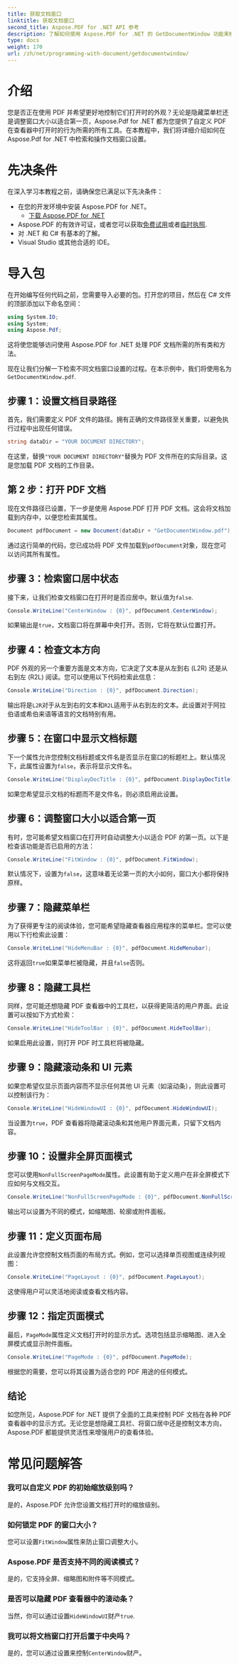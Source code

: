 ```yaml
---
title: 获取文档窗口
linktitle: 获取文档窗口
second_title: Aspose.PDF for .NET API 参考
description: 了解如何使用 Aspose.PDF for .NET 的 GetDocumentWindow 功能来检索有关 PDF 文档窗口属性的信息。
type: docs
weight: 170
url: /zh/net/programming-with-document/getdocumentwindow/
---
```

# 介绍

您是否正在使用 PDF 并希望更好地控制它们打开时的外观？无论是隐藏菜单栏还是调整窗口大小以适合第一页，Aspose.Pdf for .NET 都为您提供了自定义 PDF 在查看器中打开时的行为所需的所有工具。在本教程中，我们将详细介绍如何在 Aspose.Pdf for .NET 中检索和操作文档窗口设置。


# 先决条件

在深入学习本教程之前，请确保您已满足以下先决条件：

- 在您的开发环境中安装 Aspose.PDF for .NET。
  - [下载 Aspose.PDF for .NET](https://releases.aspose.com/pdf/net/)
-  Aspose.PDF 的有效许可证，或者您可以获取[免费试用](https://releases.aspose.com/)或者[临时执照](https://purchase.aspose.com/temporary-license/).
- 对 .NET 和 C# 有基本的了解。
- Visual Studio 或其他合适的 IDE。

# 导入包

在开始编写任何代码之前，您需要导入必要的包。打开您的项目，然后在 C# 文件的顶部添加以下命名空间：

```csharp
using System.IO;
using System;
using Aspose.Pdf;
```

这将使您能够访问使用 Aspose.PDF for .NET 处理 PDF 文档所需的所有类和方法。

现在让我们分解一下检索不同文档窗口设置的过程。在本示例中，我们将使用名为`GetDocumentWindow.pdf`.

## 步骤 1：设置文档目录路径

首先，我们需要定义 PDF 文件的路径。拥有正确的文件路径至关重要，以避免执行过程中出现任何错误。

```csharp
string dataDir = "YOUR DOCUMENT DIRECTORY";
```

在这里，替换`"YOUR DOCUMENT DIRECTORY"`替换为 PDF 文件所在的实际目录。这是您加载 PDF 文档的工作目录。

## 第 2 步：打开 PDF 文档

现在文件路径已设置，下一步是使用 Aspose.PDF 打开 PDF 文档。这会将文档加载到内存中，以便您检索其属性。

```csharp
Document pdfDocument = new Document(dataDir + "GetDocumentWindow.pdf");
```

通过这行简单的代码，您已成功将 PDF 文件加载到`pdfDocument`对象，现在您可以访问其所有属性。

## 步骤 3：检索窗口居中状态

接下来，让我们检查文档窗口在打开时是否应居中。默认值为`false`.

```csharp
Console.WriteLine("CenterWindow : {0}", pdfDocument.CenterWindow);
```

如果输出是`true`，文档窗口将在屏幕中央打开。否则，它将在默认位置打开。

## 步骤 4：检查文本方向

PDF 外观的另一个重要方面是文本方向，它决定了文本是从左到右 (L2R) 还是从右到左 (R2L) 阅读。您可以使用以下代码检索此信息：

```csharp
Console.WriteLine("Direction : {0}", pdfDocument.Direction);
```

输出将是`L2R`对于从左到右的文本和`R2L`适用于从右到左的文本。此设置对于阿拉伯语或希伯来语等语言的文档特别有用。

## 步骤 5：在窗口中显示文档标题

下一个属性允许您控制文档标题或文件名是否显示在窗口的标题栏上。默认情况下，此属性设置为`false`，表示将显示文件名。

```csharp
Console.WriteLine("DisplayDocTitle : {0}", pdfDocument.DisplayDocTitle);
```

如果您希望显示文档的标题而不是文件名，则必须启用此设置。

## 步骤 6：调整窗口大小以适合第一页

有时，您可能希望文档窗口在打开时自动调整大小以适合 PDF 的第一页。以下是检查该功能是否已启用的方法：

```csharp
Console.WriteLine("FitWindow : {0}", pdfDocument.FitWindow);
```

默认情况下，设置为`false`，这意味着无论第一页的大小如何，窗口大小都将保持原样。

## 步骤 7：隐藏菜单栏

为了获得更专注的阅读体验，您可能希望隐藏查看器应用程序的菜单栏。您可以使用以下行检索此设置：

```csharp
Console.WriteLine("HideMenuBar : {0}", pdfDocument.HideMenubar);
```

这将返回`true`如果菜单栏被隐藏，并且`false`否则。

## 步骤 8：隐藏工具栏

同样，您可能还想隐藏 PDF 查看器中的工具栏，以获得更简洁的用户界面。此设置可以按如下方式检索：

```csharp
Console.WriteLine("HideToolBar : {0}", pdfDocument.HideToolBar);
```

如果启用此设置，则打开 PDF 时工具栏将被隐藏。

## 步骤 9：隐藏滚动条和 UI 元素

如果您希望仅显示页面内容而不显示任何其他 UI 元素（如滚动条），则此设置可以控制该行为：

```csharp
Console.WriteLine("HideWindowUI : {0}", pdfDocument.HideWindowUI);
```

当设置为`true`，PDF 查看器将隐藏滚动条和其他用户界面元素，只留下文档内容。

## 步骤 10：设置非全屏页面模式

您可以使用`NonFullScreenPageMode`属性。此设置有助于定义用户在非全屏模式下应如何与文档交互。

```csharp
Console.WriteLine("NonFullScreenPageMode : {0}", pdfDocument.NonFullScreenPageMode);
```

输出可以设置为不同的模式，如缩略图、轮廓或附件面板。

## 步骤 11：定义页面布局

此设置允许您控制文档页面的布局方式。例如，您可以选择单页视图或连续列视图：

```csharp
Console.WriteLine("PageLayout : {0}", pdfDocument.PageLayout);
```

这使得用户可以灵活地阅读或查看文档内容。

## 步骤 12：指定页面模式

最后，`PageMode`属性定义文档打开时的显示方式。选项包括显示缩略图、进入全屏模式或显示附件面板。

```csharp
Console.WriteLine("PageMode : {0}", pdfDocument.PageMode);
```

根据您的需要，您可以将其设置为适合您的 PDF 用途的任何模式。

## 结论

如您所见，Aspose.PDF for .NET 提供了全面的工具来控制 PDF 文档在各种 PDF 查看器中的显示方式。无论您是想隐藏工具栏、将窗口居中还是控制文本方向，Aspose.PDF 都能提供灵活性来增强用户的查看体验。

# 常见问题解答

### 我可以自定义 PDF 的初始缩放级别吗？
是的，Aspose.PDF 允许您设置文档打开时的缩放级别。

### 如何锁定 PDF 的窗口大小？
您可以设置`FitWindow`属性来防止窗口调整大小。

### Aspose.PDF 是否支持不同的阅读模式？
是的，它支持全屏、缩略图和附件等不同模式。

### 是否可以隐藏 PDF 查看器中的滚动条？
当然，你可以通过设置`HideWindowUI`财产`true`.

### 我可以将文档窗口打开后置于中央吗？
是的，您可以通过设置来控制`CenterWindow`财产。